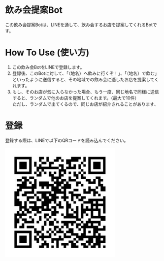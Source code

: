 # 飲み会提案Bot


この飲み会提案Botは、LINEを通して、飲み会するお店を提案してくれるBotです。

# How To Use (使い方)
<ol>
    <li>この飲み会BotをLINEで登録します。
    <li>登録後、このBotに対して、「（地名）へ飲みに行くぞ！」、「（地名）で飲む」といったように送信すると、その地域での飲み会に適したお店を提案してくれます。
    <li>もし、そのお店が気に入らなかった場合、もう一度、同じ地名で同様に送信すると、ランダムで他のお店を提案してくれます。（最大で10件）<br>
    ただし、ランダムで出てくるので、同じお店が紹介されることがあります、
</ol>

# 登録

登録する際は、LINEで以下のQRコードを読み込んでください。

![QRコード](Img/49057.jpg)